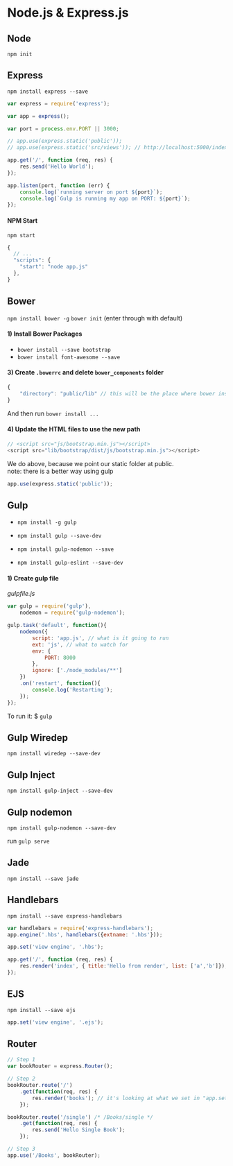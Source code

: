 # Node.js & Express.js

## Node 

`npm init`

## Express 

`npm install express --save`

```javascript 
var express = require('express');

var app = express();

var port = process.env.PORT || 3000;

// app.use(express.static('public'));
// app.use(express.static('src/views')); // http://localhost:5000/index.html

app.get('/', function (req, res) {
    res.send('Hello World'); 
});

app.listen(port, function (err) {
    console.log(`running server on port ${port}`);
    console.log(`Gulp is running my app on PORT: ${port}`);
});
```

#### NPM Start

`npm start`

```javascript 
{
  // ...
  "scripts": {
    "start": "node app.js"
  },
}
```

## Bower 

`npm install bower -g`
`bower init` (enter through with default)

#### 1) Install Bower Packages

- `bower install --save bootstrap`
- `bower install font-awesome --save`

#### 3) Create `.bowerrc` and delete `bower_components` folder

```javascript 
{
    "directory": "public/lib" // this will be the place where bower install its packages  
}
```

And then run `bower install ...`

#### 4) Update the HTML files to use the new path 

```javascript
// <script src="js/bootstrap.min.js"></script>
<script src="lib/bootstrap/dist/js/bootstrap.min.js"></script>
```

We do above, because we point our static folder at public.  
note: there is a better way using gulp

```javascript
app.use(express.static('public')); 
```

## Gulp 

- `npm install -g gulp`  
- `npm install gulp --save-dev`
- `npm install gulp-nodemon --save`

- `npm install gulp-eslint --save-dev`

#### 1) Create gulp file 

_gulpfile.js_

```javascript
var gulp = require('gulp'),
    nodemon = require('gulp-nodemon');

gulp.task('default', function(){
    nodemon({
        script: 'app.js', // what is it going to run 
        ext: 'js', // what to watch for
        env: {
            PORT: 8000
        },
        ignore: ['./node_modules/**']
    })
    .on('restart', function(){
        console.log('Restarting');
    });
});  
```

To run it: $ `gulp`

## Gulp Wiredep

`npm install wiredep --save-dev`

## Gulp Inject 

`npm install gulp-inject --save-dev`

## Gulp nodemon

`npm install gulp-nodemon --save-dev`

run `gulp serve`

## Jade 

`npm install --save jade`

## Handlebars

`npm install --save express-handlebars`

```javascript 
var handlebars = require('express-handlebars');
app.engine('.hbs', handlebars({extname: '.hbs'}));

app.set('view engine', '.hbs');

app.get('/', function (req, res) {
    res.render('index', { title:'Hello from render', list: ['a','b']});
});
```

## EJS 

`npm install --save ejs`

```javascript 
app.set('view engine', '.ejs');
```

## Router

```javascript
// Step 1
var bookRouter = express.Router();

// Step 2
bookRouter.route('/')
    .get(function(req, res) {
        res.render('books'); // it's looking at what we set in "app.set('views', './src/views');"
    });

bookRouter.route('/single') /* /Books/single */
    .get(function(req, res) {
        res.send('Hello Single Book');
    });

// Step 3
app.use('/Books', bookRouter);
```